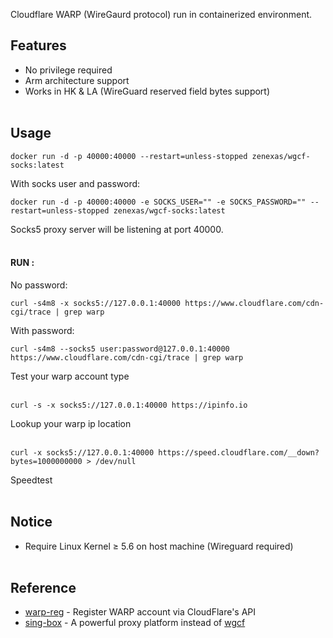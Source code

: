 
Cloudflare WARP (WireGaurd protocol) run in containerized environment.

## Features
- No privilege required
- Arm architecture support
- Works in HK & LA (WireGuard reserved field bytes support)
<br/><br/>
## Usage

```
docker run -d -p 40000:40000 --restart=unless-stopped zenexas/wgcf-socks:latest
```
With socks user and password:

```
docker run -d -p 40000:40000 -e SOCKS_USER="" -e SOCKS_PASSWORD="" --restart=unless-stopped zenexas/wgcf-socks:latest
```
Socks5 proxy server will be listening at port 40000.
<br/><br/>
#### RUN :
No password:
```
curl -s4m8 -x socks5://127.0.0.1:40000 https://www.cloudflare.com/cdn-cgi/trace | grep warp
```
With password:
```
curl -s4m8 --socks5 user:password@127.0.0.1:40000 https://www.cloudflare.com/cdn-cgi/trace | grep warp
```
Test your warp account type
<br/><br/>
````
curl -s -x socks5://127.0.0.1:40000 https://ipinfo.io
````
Lookup your warp ip location
<br/><br/>
````
curl -x socks5://127.0.0.1:40000 https://speed.cloudflare.com/__down?bytes=1000000000 > /dev/null
````
Speedtest
<br/><br/>
## Notice
- Require Linux Kernel ≥ 5.6 on host machine (Wireguard required)
<br/><br/>
## Reference
- [warp-reg](https://github.com/badafans/warp-reg) - Register WARP account via CloudFlare's API
- [sing-box](https://github.com/SagerNet/sing-box) - A powerful proxy platform instead of [wgcf](https://github.com/ViRb3/wgcf)

